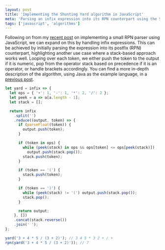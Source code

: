 ```yaml
---
layout: post
title: 'Implementing the Shunting Yard algorithm in JavaScript'
meta: 'Parsing an infix expression into its RPN counterpart using the Shunting Yard algorithm in JavaScript'
tags: ['javascript', 'algorithms']
---
```


Following on from my [recent post](../2015-08-25-small-rpn-implementation-in-javascript/index.md) on implementing a small RPN parser using JavaScript, we can expand on this by handling infix expressions.
This can be achieved by initially parsing the expression into its postfix (RPN) counterpart, highlighting another use case where a stack-based approach works well. <!--more-->
Looping over each token, we either push the token to the output if it is numeric, pop from the operator stack based on precedence if it is an operator, or handle brackets accordingly.
You can find a more in-depth description of the algorithm, using Java as the example language, in a [previous post](../../2013/2013-12-23-shunting-yard-implementation-in-java/index.md).

```js
let yard = infix => {
  let ops = { '+': 1, '-': 1, '*': 2, '/': 2 };
  let peek = a => a[a.length - 1];
  let stack = [];

  return infix
    .split('')
    .reduce((output, token) => {
      if (parseFloat(token)) {
        output.push(token);
      }

      if (token in ops) {
        while (peek(stack) in ops && ops[token] <= ops[peek(stack)])
          output.push(stack.pop());
        stack.push(token);
      }

      if (token == '(') {
        stack.push(token);
      }

      if (token == ')') {
        while (peek(stack) != '(') output.push(stack.pop());
        stack.pop();
      }

      return output;
    }, [])
    .concat(stack.reverse())
    .join(' ');
};

yard('3 + 4 * 5 / (3 + 2)'); // 3 4 5 * 3 2 + / +
rpn(yard('3 + 4 * 5 / (3 + 2)')); // 7
```
